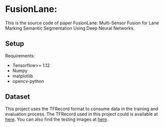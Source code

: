 # FusionLane: 
This is the source code of paper FusionLane: Multi-Sensor Fusion for Lane Marking Semantic Segmentation Using Deep Neural Networks.

## Setup
Requirements:

* Tensorflow>= 1.12
* Numpy
* matplotlib
* opencv-python

## Dataset
This project uses the TFRecord format to consume data in the training and evaluation process. The TFRecord used in this project could is available at [here](https://drive.google.com/open?id=1wOLO--uDOpd6jECevHjf07-WMx_FEf_e "Tfrecord"). You can also find the testing images at [here](https://drive.google.com/open?id=1SCQfyd51qJYDunB8KauPky19CQyFaFoS).
